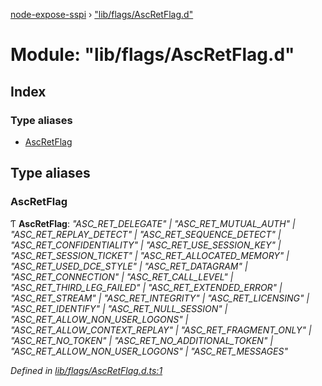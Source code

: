 [node-expose-sspi](../README.md) › ["lib/flags/AscRetFlag.d"](_lib_flags_ascretflag_d_.md)

# Module: "lib/flags/AscRetFlag.d"

## Index

### Type aliases

* [AscRetFlag](_lib_flags_ascretflag_d_.md#ascretflag)

## Type aliases

###  AscRetFlag

Ƭ **AscRetFlag**: *"ASC_RET_DELEGATE" | "ASC_RET_MUTUAL_AUTH" | "ASC_RET_REPLAY_DETECT" | "ASC_RET_SEQUENCE_DETECT" | "ASC_RET_CONFIDENTIALITY" | "ASC_RET_USE_SESSION_KEY" | "ASC_RET_SESSION_TICKET" | "ASC_RET_ALLOCATED_MEMORY" | "ASC_RET_USED_DCE_STYLE" | "ASC_RET_DATAGRAM" | "ASC_RET_CONNECTION" | "ASC_RET_CALL_LEVEL" | "ASC_RET_THIRD_LEG_FAILED" | "ASC_RET_EXTENDED_ERROR" | "ASC_RET_STREAM" | "ASC_RET_INTEGRITY" | "ASC_RET_LICENSING" | "ASC_RET_IDENTIFY" | "ASC_RET_NULL_SESSION" | "ASC_RET_ALLOW_NON_USER_LOGONS" | "ASC_RET_ALLOW_CONTEXT_REPLAY" | "ASC_RET_FRAGMENT_ONLY" | "ASC_RET_NO_TOKEN" | "ASC_RET_NO_ADDITIONAL_TOKEN" | "ASC_RET_ALLOW_NON_USER_LOGONS" | "ASC_RET_MESSAGES"*

*Defined in [lib/flags/AscRetFlag.d.ts:1](https://github.com/jlguenego/node-expose-sspi/blob/d0f69f6/lib/flags/AscRetFlag.d.ts#L1)*

